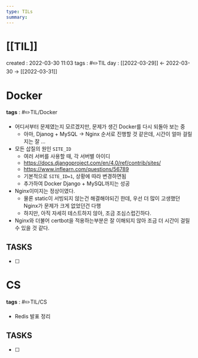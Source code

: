```yaml
---
type: TILs
summary: 
---
```


# [[TIL]]
created : 2022-03-30 11:03
tags : #✏️TIL
day : [[2022-03-29]] ← 2022-03-30 → [[2022-03-31]]

# Docker
**tags** : #✏️TIL/Docker 
- 어디서부터 문제였는지 모르겠지만, 문제가 생긴 Docker를 다시 되돌아 보는 중
	- 아마, Djanog + MySQL → Nginx 순서로 진행할 것 같은데, 시간이 얼마 걸릴지는 잘 …
- 모든 삽질의 원인 `SITE_ID`
	- 여러 서버를 사용할 때, 각 서버별 아이디
	- https://docs.djangoproject.com/en/4.0/ref/contrib/sites/
	- https://www.inflearn.com/questions/56789
	- 기본적으로 `SITE_ID=1`, 상황에 따라 변경하면됨
	- 추가하여 Docker Django + MySQL까지는 성공
- Nginx이미지는 정상이였다.
	- 물론 static이 서빙되지 않는건 해결해야되긴 한데, 우선 더 많이 고생했던 Nginx가 문제가 크게 없었던건 다행
	- 하지만, 아직 자세히 테스트하지 않아, 조금 조심스럽긴하다.
- Nginx와 더불어 certbot을 적용하는부분은 잘 이해되지 않아 조금 더 시간이 걸릴 수 있을 것 같다.

## TASKS
- [ ] 

# CS
**tags** : #✏️TIL/CS
- Redis 발표 정리

## TASKS
- [ ] 

